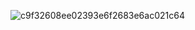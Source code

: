 ![c9f32608ee02393e6f2683e6ac021c64](https://github.com/bitcoin69fullpow/btc69.org/assets/157883898/3f26ea98-e274-401d-975a-168d1962917a)
